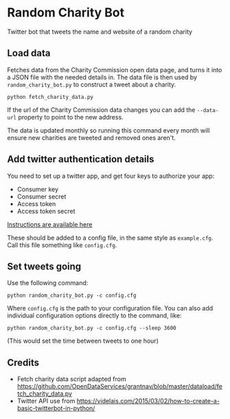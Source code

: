 # Random Charity Bot

Twitter bot that tweets the name and website of a random charity

Load data
---------

Fetches data from the Charity Commission open data page, and turns it into a JSON file with the
needed details in. The data file is then used by `random_charity_bot.py` to construct a tweet
about a charity.

    python fetch_charity_data.py
    
If the url of the Charity Commission data changes you can add the `--data-url` property to point
to the new address.

The data is updated monthly so running this command every month will ensure new charities are 
tweeted and removed ones aren't.

Add twitter authentication details
----------------------------------

You need to set up a twitter app, and get four keys to authorize your app:

- Consumer key
- Consumer secret
- Access token
- Access token secret
 
[Instructions are available here](https://videlais.com/2015/03/02/how-to-create-a-basic-twitterbot-in-python/)

These should be added to a config file, in the same style as `example.cfg`. Call this file
something like `config.cfg`.

Set tweets going
----------------

Use the following command:
  
    python random_charity_bot.py -c config.cfg

Where `config.cfg` is the path to your configuration file. You can also add individual configuration options directly to the command, like:

    python random_charity_bot.py -c config.cfg --sleep 3600
  
(This would set the time between tweets to one hour)

Credits
-------

- Fetch charity data script adapted from <https://github.com/OpenDataServices/grantnav/blob/master/dataload/fetch_charity_data.py>
- Twitter API use from <https://videlais.com/2015/03/02/how-to-create-a-basic-twitterbot-in-python/>
